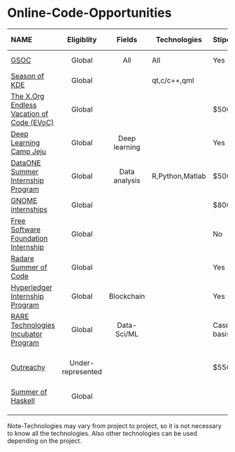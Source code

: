 
# Online-Code-Opportunities
|NAME                                                                        |Eligiblity|Fields       |Technologies          |Stipend|Application Timeline|Program Timeline|GSoC Dependent|
|:---------------------------------------------------------------------------|:--------:|:-----------:|---------------------|-------|--------------------|----------------|--------------|
|[GSOC](https://summerofcode.withgoogle.com/)                                |Global    |All          |All                   |Yes    | March              | April-August   |              |
|[Season of KDE](https://season.kde.org)                                     |Global    |             |qt,c/c++,qml          |       | December           | Jan-March      | No           |
|[The X.Org Endless Vacation of Code (EVoC)](http://www.x.org/wiki/XorgEVoC/)|Global    |             |                      |$5000  | All Year           |All Year        | No           | 
|[Deep Learning Camp Jeju](http://jeju.dlcamp.org/2018/)                     |Global    |Deep learning|                      |Yes    |April               |June-July       | No           |
|[DataONE Summer Internship Program](https://www.dataone.org/internships)    |Global    |Data analysis|R,Python,Matlab        | $5000 |Feb-March           |May-July        | No           |
|[GNOME internships](https://wiki.gnome.org/Internships)                     |Global    |             |                      | $8000 |September           |Dec-Feb         | No           |
|[Free Software Foundation Internship](fsf.org/volunteer/internships)        |Global    |             |                      | No    |                    |                | No           |
|[ Radare Summer of Code](https://rada.re/rsoc)                              |Global    |             |                      | Yes   |                    |                | Yes          |
|[Hyperledger Internship Program](wiki.hyperledger.org/internship/schedule)  |Global    |Blockchain   |                      | Yes   | March              | June-Aug/Nov   | No           |
|[RARE Technologies Incubator Program](rare-technologies.com/incubator)      |Global    |Data-Sci/ML  |                      |Case-basis| All-year        | All-year       | No           |
| [Outreachy](https://www.gnome.org/outreachy/)                              |Under-represented|      |                      | $5500 |Feb-Mar Sep-Oct     |May-Aug Dec-Mar | No           |
|[Summer of Haskell](https://summer.haskell.org)                             |Global    |             |                      |       |                    |                | Yes          |
|                                                                            |          |             |                      |       |                    |                |              |
|                                                                            |          |             |                      |       |                    |                |              |
|                                                                            |          |             |                      |       |                    |                |              |

Note-Technologies may vary from project to project, so it is not necessary to know all the technologies.
Also other technologies can be used depending on the project.  
